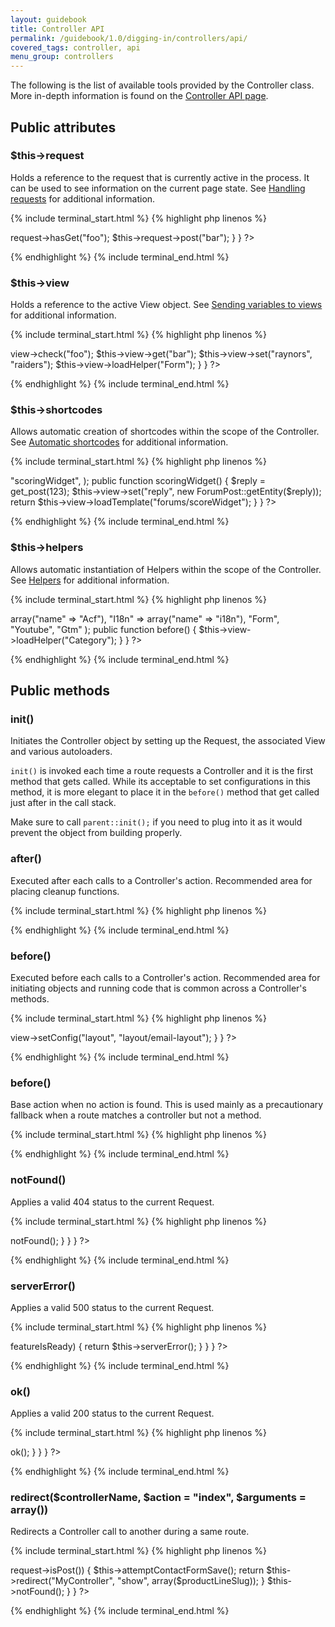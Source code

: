 ```yaml
---
layout: guidebook
title: Controller API
permalink: /guidebook/1.0/digging-in/controllers/api/
covered_tags: controller, api
menu_group: controllers
---
```


The following is the list of available tools provided by the Controller class. More in-depth information is found on the [Controller API page](/api/classes/Strata_Controller_Controller.html).

## Public attributes

### $this->request

Holds a reference to the request that is currently active in the process. It can be used to see information on the current page state. See [Handling requests](/guidebook/1.0/digging-in/handling-requests/) for additional information.

{% include terminal_start.html %}
{% highlight php linenos %}
<?php
namespace App\Controller;

class MyController extends AppController {

    // Inherited
    // public $request;

    public function index()
    {
        $this->request->hasGet("foo");
        $this->request->post("bar");
    }
}
?>
{% endhighlight %}
{% include terminal_end.html %}

### $this->view

Holds a reference to the active View object. See [Sending variables to views](/guidebook/1.0/digging-in/controllers/sending-variables-to-views/) for additional information.

{% include terminal_start.html %}
{% highlight php linenos %}
<?php
namespace App\Controller;

class MyController extends AppController {

    // Inherited
    // public $view;

    public function index()
    {
        $this->view->check("foo");
        $this->view->get("bar");
        $this->view->set("raynors", "raiders");
        $this->view->loadHelper("Form");
    }
}
?>
{% endhighlight %}
{% include terminal_end.html %}


### $this->shortcodes

Allows automatic creation of shortcodes within the scope of the Controller. See [Automatic shortcodes](/guidebook/1.0/digging-in/controllers/automatic-shortcodes) for additional information.

{% include terminal_start.html %}
{% highlight php linenos %}
<?php
namespace App\Controller;

use App\Model\ForumPost;

class ForumController extends AppController {

    public $shortcodes = array(
        "app\_post_score"        => "scoringWidget",
    );

    public function scoringWidget()
    {
        $reply = get_post(123);
        $this->view->set("reply", new ForumPost::getEntity($reply));

        return $this->view->loadTemplate("forums/scoreWidget");
    }
}
?>
{% endhighlight %}
{% include terminal_end.html %}

### $this->helpers

Allows automatic instantiation of Helpers within the scope of the Controller. See [Helpers](/guidebook/1.0/digging-in/helpers/) for additional information.

{% include terminal_start.html %}
{% highlight php linenos %}
<?php
namespace App\Controller;

class AppController extends AppController {

    public $helpers = array(
        "Acf" => array("name" => "Acf"),
        "I18n" => array("name" => "i18n"),
        "Form",
        "Youtube",
        "Gtm"
    );

    public function before()
    {
        $this->view->loadHelper("Category");
    }
}
?>
{% endhighlight %}
{% include terminal_end.html %}

## Public methods

### init()

Initiates the Controller object by setting up the Request, the associated View and various autoloaders.

`init()` is invoked each time a route requests a Controller and it is the first method that gets called. While its acceptable to set configurations in this method, it is more elegant to place it in the `before()` method that get called just after in the call stack.

Make sure to call `parent::init();` if you need to plug into it as it would prevent the object from building properly.

### after()

Executed after each calls to a Controller's action. Recommended area for placing cleanup functions.

{% include terminal_start.html %}
{% highlight php linenos %}
<?php
namespace App\Controller;

use Strata\Strata;

class AppController extends AppController {

    public function after()
    {
        Strata::log("this is done", "doneLogger");
    }
}
?>
{% endhighlight %}
{% include terminal_end.html %}


### before()

Executed before each calls to a Controller's action. Recommended area for initiating objects and running code that is common across a Controller's methods.

{% include terminal_start.html %}
{% highlight php linenos %}
<?php
namespace App\Controller;

class EmailController extends AppController {

    public function before()
    {
        $this->view->setConfig("layout", "layout/email-layout");
    }
}
?>
{% endhighlight %}
{% include terminal_end.html %}

### before()

Base action when no action is found. This is used mainly as a precautionary fallback when a route matches a controller but not a method.

{% include terminal_start.html %}
{% highlight php linenos %}
<?php
namespace App\Controller;

class MyController extends AppController {

    public function noActionMatch()
    {

    }

}
?>
{% endhighlight %}
{% include terminal_end.html %}

### notFound()

Applies a valid 404 status to the current Request.

{% include terminal_start.html %}
{% highlight php linenos %}
<?php
namespace App\Controller;

class MyController extends AppController {

    public function show($postID)
    {
        $post = get_post($postID);
        if (!$post) {
            return $this->notFound();
        }

    }

}
?>
{% endhighlight %}
{% include terminal_end.html %}

### serverError()

Applies a valid 500 status to the current Request.

{% include terminal_start.html %}
{% highlight php linenos %}
<?php
namespace App\Controller;

class MyController extends AppController {

    private $featureIsReady = false;

    public function show($postID)
    {
        if (!$this->featureIsReady) {
            return $this->serverError();
        }
    }

}
?>
{% endhighlight %}
{% include terminal_end.html %}

### ok()

Applies a valid 200 status to the current Request.

{% include terminal_start.html %}
{% highlight php linenos %}
<?php
namespace App\Controller;

class MyController extends AppController {

    public function notFoundOverride($postID)
    {
        if (is_404()) {
            $this->ok();
        }
    }

}
?>
{% endhighlight %}
{% include terminal_end.html %}


### redirect($controllerName, $action = "index", $arguments = array())

Redirects a Controller call to another during a same route.

{% include terminal_start.html %}
{% highlight php linenos %}
<?php
namespace App\Controller;

class MyController extends AppController {

    use ContactTrait;

    public function show($slug)
    {

    }

    public function saveContact($slug)
    {
        if ($this->request->isPost()) {
            $this->attemptContactFormSave();
            return $this->redirect("MyController", "show", array($productLineSlug));
        }

        $this->notFound();
    }

}
?>
{% endhighlight %}
{% include terminal_end.html %}
